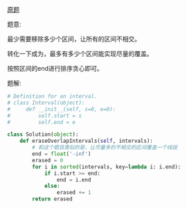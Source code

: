 [原题](https://leetcode.com/problems/non-overlapping-intervals)

题意:

最少需要移除多少个区间，让所有的区间不相交。

转化一下成为，最多有多少个区间能实现尽量的覆盖。

按照区间的end进行排序贪心即可。

题解:

```Python
# Definition for an interval.
# class Interval(object):
#     def __init__(self, s=0, e=0):
#         self.start = s
#         self.end = e

class Solution(object):
    def eraseOverlapIntervals(self, intervals):
        # 和这个题目类似的是，让尽量多的不相交的区间覆盖一个线段
        end = float('-inf')
        erased = 0
        for i in sorted(intervals, key=lambda i: i.end):
            if i.start >= end:
                end = i.end
            else:
                erased += 1
        return erased
```